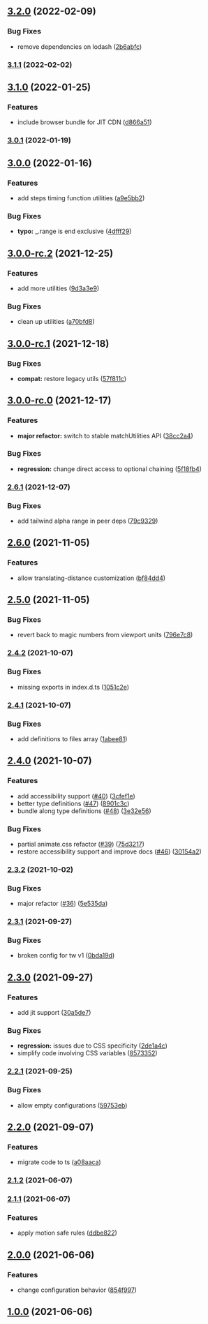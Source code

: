## [3.2.0](https://github.com/ikcb/animated-tailwindcss/compare/v3.1.1...v3.2.0) (2022-02-09)

### Bug Fixes

- remove dependencies on lodash ([2b6abfc](https://github.com/ikcb/animated-tailwindcss/commit/2b6abfcfd0257f3910322c3df23db7d17bdf0bb2))

### [3.1.1](https://github.com/ikcb/animated-tailwindcss/compare/v3.1.0...v3.1.1) (2022-02-02)

## [3.1.0](https://github.com/ikcb/animated-tailwindcss/compare/v3.0.1...v3.1.0) (2022-01-25)

### Features

- include browser bundle for JIT CDN ([d866a51](https://github.com/ikcb/animated-tailwindcss/commit/d866a5160e4457bb60a5c1820756f12428f0843c))

### [3.0.1](https://github.com/ikcb/animated-tailwindcss/compare/v3.0.0...v3.0.1) (2022-01-19)

## [3.0.0](https://github.com/ikcb/animated-tailwindcss/compare/v3.0.0-rc.2...v3.0.0) (2022-01-16)

### Features

- add steps timing function utilities ([a9e5bb2](https://github.com/ikcb/animated-tailwindcss/commit/a9e5bb2ee3ff5a6828fb0b5cf453834984f15799))

### Bug Fixes

- **typo:** \_.range is end exclusive ([4dfff29](https://github.com/ikcb/animated-tailwindcss/commit/4dfff29c5d70f3a10e258b3715e42675784b3fe7))

## [3.0.0-rc.2](https://github.com/ikcb/animated-tailwindcss/compare/v3.0.0-rc.1...v3.0.0-rc.2) (2021-12-25)

### Features

- add more utilities ([9d3a3e9](https://github.com/ikcb/animated-tailwindcss/commit/9d3a3e9c8d17ef3d42a3d62dc0e2a35e9d25fb71))

### Bug Fixes

- clean up utilities ([a70bfd8](https://github.com/ikcb/animated-tailwindcss/commit/a70bfd8c6b73d7ada43de239c740dc6ded8c02d0))

## [3.0.0-rc.1](https://github.com/ikcb/animated-tailwindcss/compare/v3.0.0-rc.0...v3.0.0-rc.1) (2021-12-18)

### Bug Fixes

- **compat:** restore legacy utils ([57f811c](https://github.com/ikcb/animated-tailwindcss/commit/57f811c99c8612d0b74a9bcbce83a0b4e41bf695))

## [3.0.0-rc.0](https://github.com/ikcb/animated-tailwindcss/compare/v2.6.1...v3.0.0-rc.0) (2021-12-17)

### Features

- **major refactor:** switch to stable matchUtilities API ([38cc2a4](https://github.com/ikcb/animated-tailwindcss/commit/38cc2a4f8c66e39d929b19db855a38f711ca8795))

### Bug Fixes

- **regression:** change direct access to optional chaining ([5f18fb4](https://github.com/ikcb/animated-tailwindcss/commit/5f18fb455776bc184daa6579284323e7fa9f63f4))

### [2.6.1](https://github.com/ikcb/animated-tailwindcss/compare/v2.6.0...v2.6.1) (2021-12-07)

### Bug Fixes

- add tailwind alpha range in peer deps ([79c9329](https://github.com/ikcb/animated-tailwindcss/commit/79c932915e52d0c2107173a5a65b5cb22eb25dea))

## [2.6.0](https://github.com/ikcb/animated-tailwindcss/compare/v2.5.0...v2.6.0) (2021-11-05)

### Features

- allow translating-distance customization ([bf84dd4](https://github.com/ikcb/animated-tailwindcss/commit/bf84dd49e605c81a6d4899e5c3eac50a1cc768cc))

## [2.5.0](https://github.com/ikcb/animated-tailwindcss/compare/v2.4.2...v2.5.0) (2021-11-05)

### Bug Fixes

- revert back to magic numbers from viewport units ([796e7c8](https://github.com/ikcb/animated-tailwindcss/commit/796e7c817ba79dbed7135eae3b78a7161230e8ab))

### [2.4.2](https://github.com/ikcb/animated-tailwindcss/compare/v2.4.1...v2.4.2) (2021-10-07)

### Bug Fixes

- missing exports in index.d.ts ([1051c2e](https://github.com/ikcb/animated-tailwindcss/commit/1051c2ec74ed75e00fcdf03ff2ef70063f8e235c))

### [2.4.1](https://github.com/ikcb/animated-tailwindcss/compare/v2.4.0...v2.4.1) (2021-10-07)

### Bug Fixes

- add definitions to files array ([1abee81](https://github.com/ikcb/animated-tailwindcss/commit/1abee810764fb88ec02f6d095883bd6c4b36b9d7))

## [2.4.0](https://github.com/ikcb/animated-tailwindcss/compare/v2.3.2...v2.4.0) (2021-10-07)

### Features

- add accessibility support ([#40](https://github.com/ikcb/animated-tailwindcss/issues/40)) ([3cfef1e](https://github.com/ikcb/animated-tailwindcss/commit/3cfef1ea161c4de2c41f8713cd93d777eae0c506))
- better type definitions ([#47](https://github.com/ikcb/animated-tailwindcss/issues/47)) ([8901c3c](https://github.com/ikcb/animated-tailwindcss/commit/8901c3cf90041afcecbfeee5d0b97f0366b3083d))
- bundle along type definitions ([#48](https://github.com/ikcb/animated-tailwindcss/issues/48)) ([3e32e56](https://github.com/ikcb/animated-tailwindcss/commit/3e32e56f62ab91f416157cd9ad494333fd5d4bdc))

### Bug Fixes

- partial animate.css refactor ([#39](https://github.com/ikcb/animated-tailwindcss/issues/39)) ([75d3217](https://github.com/ikcb/animated-tailwindcss/commit/75d3217e819ffb3ec078450f71a74233a27b510b))
- restore accessibility support and improve docs ([#46](https://github.com/ikcb/animated-tailwindcss/issues/46)) ([30154a2](https://github.com/ikcb/animated-tailwindcss/commit/30154a223a26a8567f0f71668beea32ec1704b6f))

### [2.3.2](https://github.com/ikcb/animated-tailwindcss/compare/v2.3.1...v2.3.2) (2021-10-02)

### Bug Fixes

- major refactor ([#36](https://github.com/ikcb/animated-tailwindcss/issues/36)) ([5e535da](https://github.com/ikcb/animated-tailwindcss/commit/5e535da80dbb682f5daaf9004e5a0e6033dcf340))

### [2.3.1](https://github.com/ikcb/animated-tailwindcss/compare/v2.3.0...v2.3.1) (2021-09-27)

### Bug Fixes

- broken config for tw v1 ([0bda19d](https://github.com/ikcb/animated-tailwindcss/commit/0bda19d242ab0ff1bbac6f36eb7fd143778d8a56))

## [2.3.0](https://github.com/ikcb/animated-tailwindcss/compare/v2.2.1...v2.3.0) (2021-09-27)

### Features

- add jit support ([30a5de7](https://github.com/ikcb/animated-tailwindcss/commit/30a5de7986f1dac3aa574d67f6f3a6fffd9af709))

### Bug Fixes

- **regression:** issues due to CSS specificity ([2de1a4c](https://github.com/ikcb/animated-tailwindcss/commit/2de1a4cc7806f47d0a140d8e9e80095408e81fe2))
- simplify code involving CSS variables ([8573352](https://github.com/ikcb/animated-tailwindcss/commit/8573352fffacf520c332df0e4692bca5ea9820bb))

### [2.2.1](https://github.com/ikcb/animated-tailwindcss/compare/v2.2.0...v2.2.1) (2021-09-25)

### Bug Fixes

- allow empty configurations ([59753eb](https://github.com/ikcb/animated-tailwindcss/commit/59753eb0e93890b23b1e74955c6d896e0b3e235a))

## [2.2.0](https://github.com/ikcb/animated-tailwindcss/compare/v2.1.2...v2.2.0) (2021-09-07)

### Features

- migrate code to ts ([a08aaca](https://github.com/ikcb/animated-tailwindcss/commit/a08aaca2ba34c06e2c5088ee1d6c0b08226d65dd))

### [2.1.2](https://github.com/ikcb/animated-tailwindcss/compare/v2.1.2...v2.2.0) (2021-06-07)

### [2.1.1](https://github.com/ikcb/animated-tailwindcss/compare/v2.1.2...v2.2.0) (2021-06-07)

### Features

- apply motion safe rules ([ddbe822](https://github.com/ikcb/animated-tailwindcss/commit/ddbe8222c84912c8bac66cf5ee5cbe2e2ce0ed7c))

## [2.0.0](https://github.com/ikcb/animated-tailwindcss/compare/v2.1.2...v2.2.0) (2021-06-06)

### Features

- change configuration behavior ([854f997](https://github.com/ikcb/animated-tailwindcss/commit/854f997135b6cfefd775f8fd3b4d6b7fb368cc31))

## [1.0.0](https://github.com/ikcb/animated-tailwindcss/compare/v2.1.2...v2.2.0) (2021-06-06)
